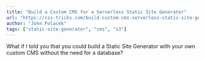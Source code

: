 ```yaml
---
title: "Build a Custom CMS for a Serverless Static Site Generator"
url: "https://css-tricks.com/build-custom-cms-serverless-static-site-generator/"
author: "John Polacek"
tags: ["static-site-generator", "cms", "s3"]
---
```


What if I told you that you could build a Static Site Generator with your own custom CMS without the need for a database?
